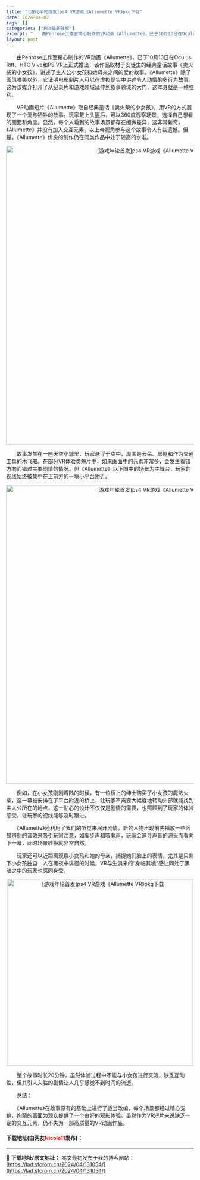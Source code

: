 ```yaml
---
title: "[游戏年轮首发]ps4 VR游戏《Allumette VR》pkg下载"
date: 2024-04-07
tags: []
categories: ["PS4最新破解"]
excerpt: "　　由Penrose工作室精心制作的VR动画《Allumette》，已于10月13日在Oculus Rift、HTC Vive和PS VR上正式推出，该作品取材于安徒生的经典童话故事《卖火柴的小女孩》，讲述了主人公小女孩和她母亲之间的爱的故事。《Allumette》除了画风唯美以外，它证明电影制片人&hellip;"
layout: post
---
```


 <p>　　由Penrose工作室精心制作的VR动画《Allumette》，已于10月13日在Oculus Rift、HTC Vive和PS VR上正式推出，该作品取材于安徒生的经典童话故事《卖火柴的小女孩》，讲述了主人公小女孩和她母亲之间的爱的故事。《Allumette》除了画风唯美以外，它证明电影制片人可以在虚拟现实中讲述令人动情的多行为故事。这为该媒介打开了从纪录片和游戏领域延伸到叙事领域的大门，这本身就是一种胜利。</p> <p>　　VR动画短片《Allumette》取自经典童话《卖火柴的小女孩》，用VR的方式展现了一个爱与牺牲的故事。玩家戴上头盔后，可以360度观察场景，选择自己想看的画面和角度。显然，每个人看到的故事场景都存在细微差异，这非常新奇。《Allumette》并没有加入交互元素，以上帝视角参与这个故事令人有些遗憾。但是，《Allumette》优良的制作仍在同类作品中处于较高的水准。</p> <p align="center"><img align="" border="0" src="https://lad.sfcrom.cn/wp-content/uploads/2024/04/20240407_6612763574a84.webp" width="800" alt="[游戏年轮首发]ps4 VR游戏《Allumette VR》pkg下载" /></p> <p>　　故事发生在一座天空小城里，玩家悬浮于空中，周围是云朵、房屋和作为交通工具的木飞船。在部分VR体验类短片中，如果画面中的元素非常多，会发生看错方向而错过主要剧情的情况。但《Allumette》以下图中的场景为主舞台，玩家的视线始终被集中在正前方的一块小平台附近。</p> <p align="center"><img align="" border="0" src="https://lad.sfcrom.cn/wp-content/uploads/2024/04/20240407_66127635c5a25.webp" width="800" alt="[游戏年轮首发]ps4 VR游戏《Allumette VR》pkg下载" /></p> <p>　　例如，在小女孩刚刚着陆的时候，有一位桥上的绅士购买了小女孩的魔法火柴，这一幕被安排在了平台附近的桥上，让玩家不需要大幅度地转动头部就能找到主人公所在的地点，这一贴心的设计不仅仅是剧情的需要，也照顾到了玩家的体验感受，让玩家的视线能够及时跟进。</p> <p>　　《Allumette》还利用了我们的听觉来展开剧情。新的人物出现前先播放一些容易辨别的音效来吸引玩家注意，如脚步声和咳嗽声，玩家会追寻声音的源头而看向下一幕，此时场景转换就非常自然。</p> <p>　　玩家还可以近距离观察小女孩和她的母亲，捕捉她们脸上的表情，尤其是只剩下小女孩独自一人在黑夜中徘徊的时候，VR与生俱来的&ldquo;身临其境&rdquo;感让同处于黑暗之中的玩家也感同身受。</p> <p align="center"><img align="" border="0" src="https://lad.sfcrom.cn/wp-content/uploads/2024/04/20240407_661276361a28a.webp" width="500" alt="[游戏年轮首发]ps4 VR游戏《Allumette VR》pkg下载" /></p> <p>　　整个故事时长20分钟，虽然体验过程中不能与小女孩进行交流，缺乏互动性，但其引人入胜的剧情让人几乎感觉不到时间的流逝。</p> <p>　　总结：</p> <p>　　《Allumette》在故事原有的基础上进行了适当改编，每个场景都经过精心安排，绚丽的画面为观众提供了一个良好的观影体验。虽然作为VR短片来说缺乏一定的交互元素，仍不失为一部高质量的VR动画作品。</p> <p><h4>下载地址(由网友<font color="red">Nicole11</font>发布)：</h4></p> 

---
📖 **下载地址/原文地址：** 本文最初发布于我的博客网站：[https://lad.sfcrom.cn/2024/04/131054/](https://lad.sfcrom.cn/2024/04/131054/)

